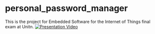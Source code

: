# personal_password_manager
This is the project for Embedded Software for the Internet of Things final exam at Unitn.
[![Presentation Video](https://img.youtube.com/vi/ZBcULP91dFY/0.jpg)](https://youtu.be/ZBcULP91dFY)


